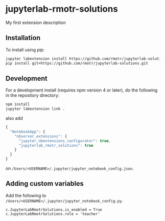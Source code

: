 # jupyterlab-rmotr-solutions

My first extension description


## Installation

To install using pip:

```bash
jupyter labextension install https://github.com/rmotr/jupyterlab-solutions
pip install git+https://github.com/rmotr/jupyterlab-solutions.git
```

## Development

For a development install (requires npm version 4 or later), do the following in the repository directory:

```bash
npm install
jupyter labextension link .
```

also add 
```javascript
{
  "NotebookApp": {
    "nbserver_extensions": {
      "jupyter_nbextensions_configurator": true,
      "jupyterlab_rmotr_solutions": true
    }
  }
}
```
on `/Users/<USERNAME>/.jupyter/jupyter_notebook_config.json`.

## Adding custom variables

Add the following to `/Users/<USERNAME>/.jupyter/jupyter_notebook_config.py`.
```
c.JupyterLabRmotrSolutions.is_enabled = True
c.JupyterLabRmotrSolutions.role = 'teacher'
```
